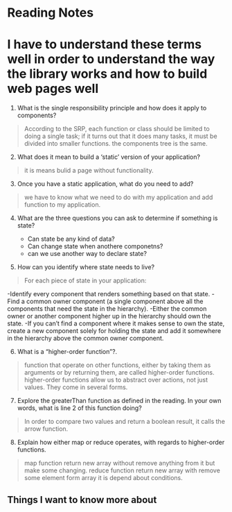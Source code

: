 # Reading Notes
# I have to understand these terms well in order to understand the way the library works and how to build web pages well


1. What is the single responsibility principle and how does it apply to components?
  > According to the SRP, each function or class should be limited to doing a single task; if it turns out that it does many tasks,
  >  it must be divided into smaller functions. the components tree is the same.
  
2. What does it mean to build a ‘static’ version of your application?
  > it is means bulid a page without functionality.
  
3. Once you have a static application, what do you need to add?
  > we have to know what we need to do with my application and  add function to my application.
  
4. What are the three questions you can ask to determine if something is state?
   - Can state be any kind of data?
   - Can change state when anothere componetns?
   - can we use another way to declare state?
    
5. How can you identify where state needs to live?
  >  For each piece of state in your application:

  -Identify every component that renders something based on that state.
  -Find a common owner component (a single component above all the components that need the state in the hierarchy).
  -Either the common owner or another component higher up in the hierarchy should own the state.
  -If you can’t find a component where it makes sense to own the state, create a new component solely for holding the state and add it somewhere in the hierarchy above the common owner component.

6. What is a “higher-order function”?.
 > function that operate on other functions, either by taking them as arguments or by returning them, are called higher-order functions.
 > higher-order functions allow us to abstract over actions, not just values. They come in several forms.

7. Explore the greaterThan function as defined in the reading. In your own words, what is line 2 of this function doing?
 > In order to compare two values and return a boolean result, it calls the arrow function.
8. Explain how either map or reduce operates, with regards to higher-order functions.
  > map function return new array without remove anything from it but make some changing.
  > reduce function return new array with remove some element form array it is depend about conditions.



## Things I want to know more about
